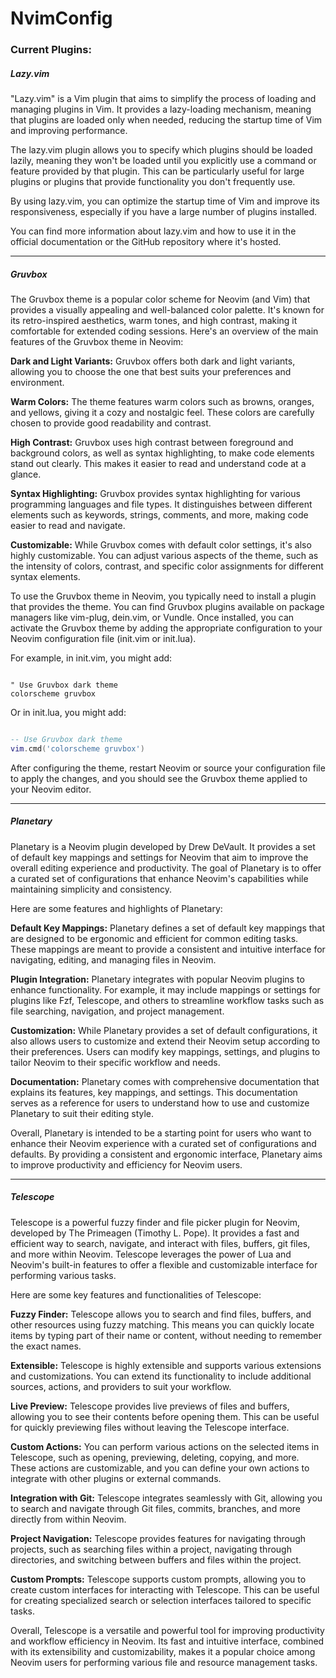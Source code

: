 # NvimConfig

### Current Plugins:

##### **Lazy.vim**

"Lazy.vim" is a Vim plugin that aims to simplify the process of loading and managing plugins in Vim. It provides a lazy-loading mechanism, meaning that plugins are loaded only when needed, reducing the startup time of Vim and improving performance.

The lazy.vim plugin allows you to specify which plugins should be loaded lazily, meaning they won't be loaded until you explicitly use a command or feature provided by that plugin. This can be particularly useful for large plugins or plugins that provide functionality you don't frequently use.

By using lazy.vim, you can optimize the startup time of Vim and improve its responsiveness, especially if you have a large number of plugins installed.

You can find more information about lazy.vim and how to use it in the official documentation or the GitHub repository where it's hosted.

---

##### **Gruvbox**

The Gruvbox theme is a popular color scheme for Neovim (and Vim) that provides a visually appealing and well-balanced color palette. It's known for its retro-inspired aesthetics, warm tones, and high contrast, making it comfortable for extended coding sessions. Here's an overview of the main features of the Gruvbox theme in Neovim:

**Dark and Light Variants:** Gruvbox offers both dark and light variants, allowing you to choose the one that best suits your preferences and environment.

**Warm Colors:** The theme features warm colors such as browns, oranges, and yellows, giving it a cozy and nostalgic feel. These colors are carefully chosen to provide good readability and contrast.

**High Contrast:** Gruvbox uses high contrast between foreground and background colors, as well as syntax highlighting, to make code elements stand out clearly. This makes it easier to read and understand code at a glance.

**Syntax Highlighting:** Gruvbox provides syntax highlighting for various programming languages and file types. It distinguishes between different elements such as keywords, strings, comments, and more, making code easier to read and navigate.

**Customizable:** While Gruvbox comes with default color settings, it's also highly customizable. You can adjust various aspects of the theme, such as the intensity of colors, contrast, and specific color assignments for different syntax elements.

To use the Gruvbox theme in Neovim, you typically need to install a plugin that provides the theme. You can find Gruvbox plugins available on package managers like vim-plug, dein.vim, or Vundle. Once installed, you can activate the Gruvbox theme by adding the appropriate configuration to your Neovim configuration file (init.vim or init.lua).

For example, in init.vim, you might add:

```vim

" Use Gruvbox dark theme
colorscheme gruvbox
```
Or in init.lua, you might add:

```lua

-- Use Gruvbox dark theme
vim.cmd('colorscheme gruvbox')
```
After configuring the theme, restart Neovim or source your configuration file to apply the changes, and you should see the Gruvbox theme applied to your Neovim editor.

---

##### **Planetary**

Planetary is a Neovim plugin developed by Drew DeVault. It provides a set of default key mappings and settings for Neovim that aim to improve the overall editing experience and productivity. The goal of Planetary is to offer a curated set of configurations that enhance Neovim's capabilities while maintaining simplicity and consistency.

Here are some features and highlights of Planetary:

**Default Key Mappings:** Planetary defines a set of default key mappings that are designed to be ergonomic and efficient for common editing tasks. These mappings are meant to provide a consistent and intuitive interface for navigating, editing, and managing files in Neovim.

**Plugin Integration:** Planetary integrates with popular Neovim plugins to enhance functionality. For example, it may include mappings or settings for plugins like Fzf, Telescope, and others to streamline workflow tasks such as file searching, navigation, and project management.

**Customization:** While Planetary provides a set of default configurations, it also allows users to customize and extend their Neovim setup according to their preferences. Users can modify key mappings, settings, and plugins to tailor Neovim to their specific workflow and needs.

**Documentation:** Planetary comes with comprehensive documentation that explains its features, key mappings, and settings. This documentation serves as a reference for users to understand how to use and customize Planetary to suit their editing style.

Overall, Planetary is intended to be a starting point for users who want to enhance their Neovim experience with a curated set of configurations and defaults. By providing a consistent and ergonomic interface, Planetary aims to improve productivity and efficiency for Neovim users.

---

##### **Telescope**

Telescope is a powerful fuzzy finder and file picker plugin for Neovim, developed by The Primeagen (Timothy L. Pope). It provides a fast and efficient way to search, navigate, and interact with files, buffers, git files, and more within Neovim. Telescope leverages the power of Lua and Neovim's built-in features to offer a flexible and customizable interface for performing various tasks.

Here are some key features and functionalities of Telescope:

**Fuzzy Finder:** Telescope allows you to search and find files, buffers, and other resources using fuzzy matching. This means you can quickly locate items by typing part of their name or content, without needing to remember the exact names.

**Extensible:** Telescope is highly extensible and supports various extensions and customizations. You can extend its functionality to include additional sources, actions, and providers to suit your workflow.

**Live Preview:** Telescope provides live previews of files and buffers, allowing you to see their contents before opening them. This can be useful for quickly previewing files without leaving the Telescope interface.

**Custom Actions:** You can perform various actions on the selected items in Telescope, such as opening, previewing, deleting, copying, and more. These actions are customizable, and you can define your own actions to integrate with other plugins or external commands.

**Integration with Git:** Telescope integrates seamlessly with Git, allowing you to search and navigate through Git files, commits, branches, and more directly from within Neovim.

**Project Navigation:** Telescope provides features for navigating through projects, such as searching files within a project, navigating through directories, and switching between buffers and files within the project.

**Custom Prompts:** Telescope supports custom prompts, allowing you to create custom interfaces for interacting with Telescope. This can be useful for creating specialized search or selection interfaces tailored to specific tasks.

Overall, Telescope is a versatile and powerful tool for improving productivity and workflow efficiency in Neovim. Its fast and intuitive interface, combined with its extensibility and customizability, makes it a popular choice among Neovim users for performing various file and resource management tasks.
